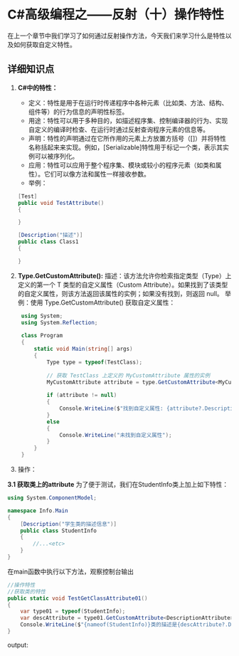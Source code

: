 # C#高级编程之——反射（十）操作特性

在上一个章节中我们学习了如何通过反射操作方法，今天我们来学习什么是特性以及如何获取自定义特性。

## 详细知识点

1. **C#中的特性：**
   - 定义：特性是用于在运行时传递程序中各种元素（比如类、方法、结构、组件等）的行为信息的声明性标签。
   - 用途：特性可以用于多种目的，如描述程序集、控制编译器的行为、实现自定义的编译时检查、在运行时通过反射查询程序元素的信息等。
   - 声明：特性的声明通过在它所作用的元素上方放置方括号（[]）并将特性名称括起来来实现。例如，[Serializable]特性用于标记一个类，表示其实例可以被序列化。
   - 应用：特性可以应用于整个程序集、模块或较小的程序元素（如类和属性）。它们可以像方法和属性一样接收参数。
   - 举例：
  
   ```csharp
   [Test]
   public void TestAttribute()
   {

   }

   [Description("描述")]
   public class Class1
   {

   }
   ```

2. **Type.GetCustomAttribute<T>():**
   描述：该方法允许你检索指定类型（Type）上定义的第一个 T 类型的自定义属性（Custom Attribute）。如果找到了该类型的自定义属性，则该方法返回该属性的实例；如果没有找到，则返回 null。
   举例：使用 Type.GetCustomAttribute<T>() 获取自定义属性：

   ```csharp
    using System;  
    using System.Reflection;  
  
    class Program  
    {  
        static void Main(string[] args)  
        {  
            Type type = typeof(TestClass);  
    
            // 获取 TestClass 上定义的 MyCustomAttribute 属性的实例  
            MyCustomAttribute attribute = type.GetCustomAttribute<MyCustomAttribute>();  
    
            if (attribute != null)  
            {  
                Console.WriteLine($"找到自定义属性: {attribute?.Description}");  
            }  
            else  
            {  
                Console.WriteLine("未找到自定义属性");  
            }  
        }  
    }
   ```

3. 操作：

**3.1 获取类上的attribute**
为了便于测试，我们在StudentInfo类上加上如下特性：

```csharp
using System.ComponentModel;

namespace Info.Main
{
    [Description("学生类的描述信息")]
    public class StudentInfo
    {
        //...<etc>
    }
}
```

在main函数中执行以下方法，观察控制台输出

```csharp
//操作特性
//获取类的特性
public static void TestGetClassAttribute01()
{
    var type01 = typeof(StudentInfo);
    var descAttribute = type01.GetCustomAttribute<DescriptionAttribute>(); //DescriptionAttribute是[Description]的全称
    Console.WriteLine($"{nameof(StudentInfo)}类的描述是{descAttribute?.Description}");
}
```

output:
